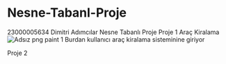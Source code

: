 # Nesne-Tabanl-Proje
23000005634 Dimitri Adımcılar Nesne Tabanlı Proje
Proje 1 Araç Kiralama 
![Adsız png paint 1](https://github.com/dimitriadmclr/Nesne-Tabanl-Proje/assets/73696340/aeef2774-be5e-40a7-b201-78292dfeeb15)
Burdan kullanıcı araç kiralama sisteminine giriyor

Proje 2
